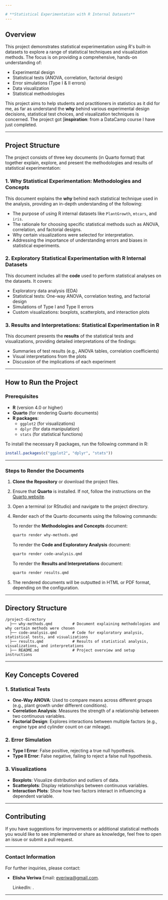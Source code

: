 ```yaml
---

# **Statistical Experimentation with R Internal Datasets**
---
```

## **Overview**

This project demonstrates statistical experimentation using R's built-in datasets to explore a range of statistical techniques and visualization methods. The focus is on providing a comprehensive, hands-on understanding of:
- Experimental design
- Statistical tests (ANOVA, correlation, factorial design)
- Error simulations (Type I & II errors)
- Data visualization
- Statistical methodologies

This project aims to help students and practitioners in statistics as it did for me, as far as understand the **why** behind various experimental design decisions, statistical test choices, and visualization techniques is concerned. The project got [**inspiration**: from a DataCamp course I have just completed.

---

## **Project Structure**

The project consists of three key documents (in Quarto format) that together explain, explore, and present the methodologies and results of statistical experimentation:

### 1. **Why Statistical Experimentation: Methodologies and Concepts**

This document explains the **why** behind each statistical technique used in the analysis, providing an in-depth understanding of the following:
- The purpose of using R internal datasets like `PlantGrowth`, `mtcars`, and `iris`.
- The rationale for choosing specific statistical methods such as ANOVA, correlation, and factorial designs.
- Why certain visualizations were selected for interpretation.
- Addressing the importance of understanding errors and biases in statistical experiments.

### 2. **Exploratory Statistical Experimentation with R Internal Datasets**

This document includes all the **code** used to perform statistical analyses on the datasets. It covers:
- Exploratory data analysis (EDA)
- Statistical tests: One-way ANOVA, correlation testing, and factorial design
- Simulations of Type I and Type II errors
- Custom visualizations: boxplots, scatterplots, and interaction plots

### 3. **Results and Interpretations: Statistical Experimentation in R**

This document presents the **results** of the statistical tests and visualizations, providing detailed interpretations of the findings:
- Summaries of test results (e.g., ANOVA tables, correlation coefficients)
- Visual interpretations from the plots
- Discussion of the implications of each experiment

---

## **How to Run the Project**

### **Prerequisites**

- **R** (version 4.0 or higher)
- **Quarto** (for rendering Quarto documents)
- **R packages**:
  - `ggplot2` (for visualizations)
  - `dplyr` (for data manipulation)
  - `stats` (for statistical functions)
  
To install the necessary R packages, run the following command in R:
```r
install.packages(c("ggplot2", "dplyr", "stats"))
```

---

### **Steps to Render the Documents**

1. **Clone the Repository** or download the project files.
2. Ensure that **Quarto** is installed. If not, follow the instructions on the [Quarto website](https://quarto.org/docs/get-started/).
3. Open a terminal (or RStudio) and navigate to the project directory.
4. Render each of the Quarto documents using the following commands:

   To render the **Methodologies and Concepts** document:
   ```bash
   quarto render why-methods.qmd
   ```

   To render the **Code and Exploratory Analysis** document:
   ```bash
   quarto render code-analysis.qmd
   ```

   To render the **Results and Interpretations** document:
   ```bash
   quarto render results.qmd
   ```

5. The rendered documents will be outputted in HTML or PDF format, depending on the configuration.

---

## **Directory Structure**

```
/project-directory
  ├── why-methods.qmd         # Document explaining methodologies and why certain methods were chosen
  ├── code-analysis.qmd       # Code for exploratory analysis, statistical tests, and visualizations
  ├── results.qmd             # Results of statistical analysis, visualizations, and interpretations
  ├── README.md               # Project overview and setup instructions
```

---

## **Key Concepts Covered**

### 1. **Statistical Tests**
- **One-Way ANOVA**: Used to compare means across different groups (e.g., plant growth under different conditions).
- **Correlation Analysis**: Measures the strength of a relationship between two continuous variables.
- **Factorial Design**: Explores interactions between multiple factors (e.g., engine type and cylinder count on car mileage).

### 2. **Error Simulation**
- **Type I Error**: False positive, rejecting a true null hypothesis.
- **Type II Error**: False negative, failing to reject a false null hypothesis.
  
### 3. **Visualizations**
- **Boxplots**: Visualize distribution and outliers of data.
- **Scatterplots**: Display relationships between continuous variables.
- **Interaction Plots**: Show how two factors interact in influencing a dependent variable.

---

## **Contributing**

If you have suggestions for improvements or additional statistical methods you would like to see implemented or share as knowledge, feel free to open an issue or submit a pull request.

---

### **Contact Information**

For further inquiries, please contact:
- **Elisha Veriwa**
  Email: [everiwa@gmail.com]().
  
  LinkedIn: []().

---
